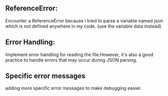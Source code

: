 ## ReferenceError: 
Encounter a ReferenceError because i tried to parse a variable named json which is not  defined anywhere in my code. (use the variable data instead)

## Error Handling: 
Implement error handling for reading the file.However, it's also a good practice to handle errors that may occur during JSON parsing.

## Specific error messages

adding more specific error messages to make debugging easier.
